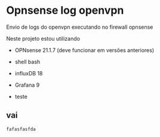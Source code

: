 # Opnsense log openvpn

Envio de logs do openvpn executando no firewall opnsense

Neste projeto estou utilizando 

* OPNsense 21.1.7 (deve funcionar em versões anteriores)
* shell bash 
* influxDB 18
* Grafana 9

* teste
## vai
`fafasfasfda`
